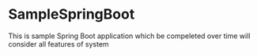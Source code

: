 # SampleSpringBoot

This is sample Spring Boot application which be compeleted over time will consider all features of system
